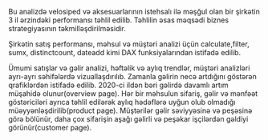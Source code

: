 Bu analizdə velosiped və aksesuarlarının istehsalı ilə məşğul olan bir şirkətin 3 il ərzindəki performansı təhlil edilib. Təhlilin əsas məqsədi biznes strategiyasının təkmilləşdirilməsidir.

Şirkətin satış performansı, məhsul və müştəri analizi üçün calculate,filter, sumx, distinctcount, dateadd kimi DAX funksiyalarından istifadə edilib.

Ümumi satışlar və gəlir analizi, həftəlik və aylıq trendlər, müştəri analizləri ayrı-ayrı səhifələrdə vizuallaşdırılıb. Zamanla gəlirin necə artdığını göstərən qrafiklərdən istifadə edilib. 2020-ci ildən bəri gəlirdə davamlı artım müşahidə olunur(overview page). Hər bir məhsulun sifariş, gəlir və mənfəət göstəriciləri ayrıca təhlil edilərək aylıq hədəflərə uyğun olub olmadığı müəyyənləşdirilib(product page). Müştərilər gəlir səviyyəsinə və peşəsinə görə bölünür, daha çox sifarişin aşağı gəlirli və peşəkar işçilərdən gəldiyi görünür(customer page).
